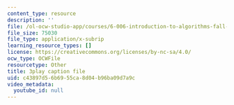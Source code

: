 ```yaml
---
content_type: resource
description: ''
file: /ol-ocw-studio-app/courses/6-006-introduction-to-algorithms-fall-2011/c43897d56b6955ca8d04b96ba09d7a9c_IFrvgSvZA0I.vtt
file_size: 75030
file_type: application/x-subrip
learning_resource_types: []
license: https://creativecommons.org/licenses/by-nc-sa/4.0/
ocw_type: OCWFile
resourcetype: Other
title: 3play caption file
uid: c43897d5-6b69-55ca-8d04-b96ba09d7a9c
video_metadata:
  youtube_id: null
---
```


